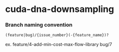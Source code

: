 # cuda-dna-downsampling

### Branch naming convention
`(feature|bug)/{issue_number}(-{feature_name})?`

ex.
feature/4-add-min-cost-max-flow-library
bug/7

